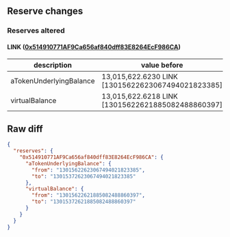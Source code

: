 ## Reserve changes

### Reserves altered

#### LINK ([0x514910771AF9Ca656af840dff83E8264EcF986CA](https://etherscan.io/address/0x514910771AF9Ca656af840dff83E8264EcF986CA))

| description | value before | value after |
| --- | --- | --- |
| aTokenUnderlyingBalance | 13,015,622.6230 LINK [13015622623067494021823385] | 13,015,372.6230 LINK [13015372623067494021823385] |
| virtualBalance | 13,015,622.6218 LINK [13015622621885082488860397] | 13,015,372.6218 LINK [13015372621885082488860397] |


## Raw diff

```json
{
  "reserves": {
    "0x514910771AF9Ca656af840dff83E8264EcF986CA": {
      "aTokenUnderlyingBalance": {
        "from": "13015622623067494021823385",
        "to": "13015372623067494021823385"
      },
      "virtualBalance": {
        "from": "13015622621885082488860397",
        "to": "13015372621885082488860397"
      }
    }
  }
}
```